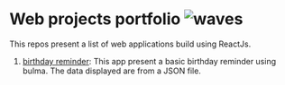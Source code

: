 # Web projects portfolio ![waves](wave.png)
This repos present a list of web applications build using ReactJs.

1. [birthday reminder](): This app present a basic birthday reminder using bulma. The data displayed are from a JSON file.
